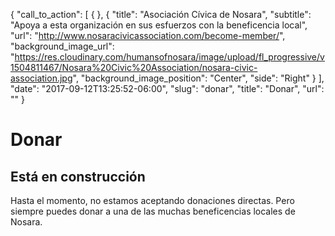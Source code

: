 {
  "call_to_action": [
    {
    },
    {
      "title": "Asociación Cívica de Nosara",
      "subtitle": "Apoya a esta organización en sus esfuerzos con la beneficencia local",
      "url": "http://www.nosaracivicassociation.com/become-member/",
      "background_image_url": "https://res.cloudinary.com/humansofnosara/image/upload/fl_progressive/v1504811467/Nosara%20Civic%20Association/nosara-civic-association.jpg",
      "background_image_position": "Center",
      "side": "Right"
    }
  ],
  "date": "2017-09-12T13:25:52-06:00",
  "slug": "donar",
  "title": "Donar",
  "url": ""
}
# Donar
        

## Está en construcción
        

Hasta el momento, no estamos aceptando donaciones directas. Pero siempre puedes donar a una de las muchas beneficencias locales de Nosara.